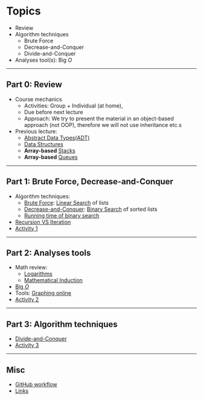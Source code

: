 # Topics

- Review
- Algorithm techniques
  - Brute Force
  - Decrease-and-Conquer
  - Divide-and-Conquer
- Analyses tool(s): Big $O$

---

## Part 0: Review

- Course mechanics
  - Activities: Group + Individual (at home),
  - Due before next lecture
  - Approach: We try to present the material in an object-based approach (not OOP), therefore we will not use inheritance etc.s
- Previous lecture:
  - [Abstract Data Types(ADT)](https://en.wikipedia.org/wiki/Abstract_data_type)
  - [Data Structures](https://en.wikipedia.org/wiki/Data_structure)
  - **Array-based** [Stacks](https://www.softwaretestinghelp.com/stack-in-cpp/)
  - **Array-based** [Queues](https://www.softwaretestinghelp.com/queue-in-cpp/)

---

## Part 1: Brute Force, Decrease-and-Conquer

- Algorithm techniques:
  - [Brute Force](https://www.geeksforgeeks.org/brute-force-approach-and-its-pros-and-cons/): [Linear Search](https://www.softwaretestinghelp.com/searching-algorithms-in-cpp/) of lists
  - [Decrease-and-Conquer](https://www.geeksforgeeks.org/decrease-and-conquer/): [Binary Search](https://www.softwaretestinghelp.com/searching-algorithms-in-cpp/) of sorted lists
  - [Running time of binary search](https://www.khanacademy.org/computing/computer-science/algorithms/binary-search/a/running-time-of-binary-search)
- [Recursion VS Iteration](https://www.geeksforgeeks.org/introduction-to-recursion-data-structure-and-algorithm-tutorials/)
- [Activity 1](./activity1/README.md)

---

## Part 2: Analyses tools

- Math review:
  - [Logarithms](https://www.mathsisfun.com/algebra/logarithms.html)
  - [Mathematical Induction](https://www.mathsisfun.com/algebra/mathematical-induction.html)
- [Big $O$](https://justin.abrah.ms/computer-science/big-o-notation-explained.html)
- Tools: [Graphing online](https://www.mathway.com/graph)
- [Activity 2](./activity2/README.md)

---

## Part 3: Algorithm techniques

- [Divide-and-Conquer](https://en.wikipedia.org/wiki/Divide-and-conquer_algorithm)
- [Activity 3](./activity3/README.md)

---

## Misc

- [GitHub workflow](./github.md)
- [Links](./links.md)
